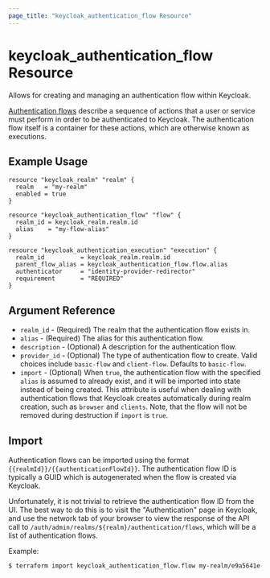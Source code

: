 ```yaml
---
page_title: "keycloak_authentication_flow Resource"
---
```


# keycloak\_authentication\_flow Resource

Allows for creating and managing an authentication flow within Keycloak.

[Authentication flows](https://www.keycloak.org/docs/11.0/server_admin/index.html#_authentication-flows) describe a sequence
of actions that a user or service must perform in order to be authenticated to Keycloak. The authentication flow itself
is a container for these actions, which are otherwise known as executions.

## Example Usage

```hcl
resource "keycloak_realm" "realm" {
  realm   = "my-realm"
  enabled = true
}

resource "keycloak_authentication_flow" "flow" {
  realm_id = keycloak_realm.realm.id
  alias    = "my-flow-alias"
}

resource "keycloak_authentication_execution" "execution" {
  realm_id          = keycloak_realm.realm.id
  parent_flow_alias = keycloak_authentication_flow.flow.alias
  authenticator     = "identity-provider-redirector"
  requirement       = "REQUIRED"
}
```

## Argument Reference

- `realm_id` - (Required) The realm that the authentication flow exists in.
- `alias` - (Required) The alias for this authentication flow.
- `description` - (Optional) A description for the authentication flow.
- `provider_id` - (Optional) The type of authentication flow to create. Valid choices include `basic-flow` and `client-flow`. Defaults to `basic-flow`.
- `import` - (Optional) When `true`, the authentication flow with the specified `alias` is assumed to already exist, and it will be imported into state instead of being created. This attribute is useful when dealing with authentication flows that Keycloak creates automatically during realm creation, such as `browser` and `clients`. Note, that the flow will not be removed during destruction if `import` is `true`.


## Import

Authentication flows can be imported using the format `{{realmId}}/{{authenticationFlowId}}`. The authentication flow ID is
typically a GUID which is autogenerated when the flow is created via Keycloak.

Unfortunately, it is not trivial to retrieve the authentication flow ID from the UI. The best way to do this is to visit the
"Authentication" page in Keycloak, and use the network tab of your browser to view the response of the API call to `/auth/admin/realms/${realm}/authentication/flows`,
which will be a list of authentication flows.

Example:

```bash
$ terraform import keycloak_authentication_flow.flow my-realm/e9a5641e-778c-4daf-89c0-f4ef617987d1
```

